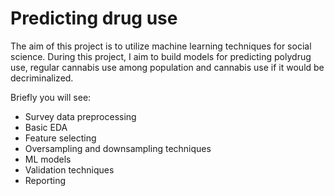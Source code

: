 # Predicting drug use
The aim of this project is to utilize machine learning techniques for social science. During this project, I aim to build models for predicting polydrug use, regular cannabis use among population and cannabis use if it would be decriminalized. 

Briefly you will see:
- Survey data preprocessing
- Basic EDA
- Feature selecting 
- Oversampling and downsampling techniques
- ML models
- Validation techniques
- Reporting
